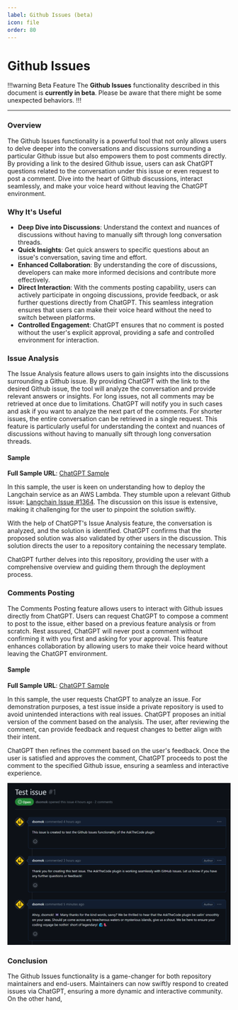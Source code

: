 ```yaml
---
label: Github Issues (beta)
icon: file
order: 80
---
```


# Github Issues

!!!warning Beta Feature
The **Github Issues** functionality described in this document is **currently in beta**. Please be aware that there might be some unexpected behaviors.
!!!

---

### Overview
The Github Issues functionality is a powerful tool that not only allows users to delve deeper into the conversations and discussions surrounding a particular Github issue but also empowers them to post comments directly. By providing a link to the desired Github issue, users can ask ChatGPT questions related to the conversation under this issue or even request to post a comment. Dive into the heart of Github discussions, interact seamlessly, and make your voice heard without leaving the ChatGPT environment.

### Why It's Useful
- **Deep Dive into Discussions**: Understand the context and nuances of discussions without having to manually sift through long conversation threads.
- **Quick Insights**: Get quick answers to specific questions about an issue's conversation, saving time and effort.
- **Enhanced Collaboration**: By understanding the core of discussions, developers can make more informed decisions and contribute more effectively.
- **Direct Interaction**: With the comments posting capability, users can actively participate in ongoing discussions, provide feedback, or ask further questions directly from ChatGPT. This seamless integration ensures that users can make their voice heard without the need to switch between platforms.
- **Controlled Engagement**: ChatGPT ensures that no comment is posted without the user's explicit approval, providing a safe and controlled environment for interaction.


### Issue Analysis
The Issue Analysis feature allows users to gain insights into the discussions surrounding a Github issue. By providing ChatGPT with the link to the desired Github issue, the tool will analyze the conversation and provide relevant answers or insights. For long issues, not all comments may be retrieved at once due to limitations. ChatGPT will notify you in such cases and ask if you want to analyze the next part of the comments. For shorter issues, the entire conversation can be retrieved in a single request. This feature is particularly useful for understanding the context and nuances of discussions without having to manually sift through long conversation threads.

#### Sample

**Full Sample URL**: [ChatGPT Sample](https://chat.openai.com/share/f8bb6da7-9676-4590-a9f4-48b7d35ab885)

In this sample, the user is keen on understanding how to deploy the Langchain service as an AWS Lambda. They stumble upon a relevant Github issue: [Langchain Issue #1364](https://github.com/langchain-ai/langchain/issues/1364). The discussion on this issue is extensive, making it challenging for the user to pinpoint the solution swiftly.

With the help of ChatGPT's Issue Analysis feature, the conversation is analyzed, and the solution is identified. ChatGPT confirms that the proposed solution was also validated by other users in the discussion. This solution directs the user to a repository containing the necessary template.

ChatGPT further delves into this repository, providing the user with a comprehensive overview and guiding them through the deployment process.

### Comments Posting
The Comments Posting feature allows users to interact with Github issues directly from ChatGPT. Users can request ChatGPT to compose a comment to post to the issue, either based on a previous feature analysis or from scratch. Rest assured, ChatGPT will never post a comment without confirming it with you first and asking for your approval. This feature enhances collaboration by allowing users to make their voice heard without leaving the ChatGPT environment.

#### Sample
**Full Sample URL**: [ChatGPT Sample](https://chat.openai.com/share/d18e2b5e-2299-41ce-92dc-8c94e2d102c3)

In this sample, the user requests ChatGPT to analyze an issue. For demonstration purposes, a test issue inside a private repository is used to avoid unintended interactions with real issues. ChatGPT proposes an initial version of the comment based on the analysis. The user, after reviewing the comment, can provide feedback and request changes to better align with their intent.

ChatGPT then refines the comment based on the user's feedback. Once the user is satisfied and approves the comment, ChatGPT proceeds to post the comment to the specified Github issue, ensuring a seamless and interactive experience.

![](/resources/usage/github-issues/comment-posting.png)

### Conclusion
The Github Issues functionality is a game-changer for both repository maintainers and end-users. Maintainers can now swiftly respond to created issues via ChatGPT, ensuring a more dynamic and interactive community. On the other hand,
